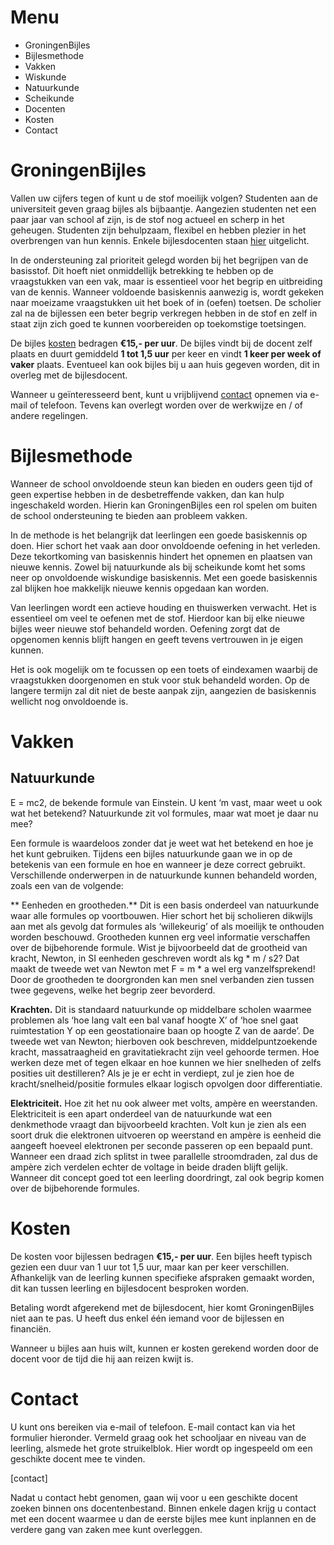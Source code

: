 Menu
====

* GroningenBijles
* Bijlesmethode
* Vakken
 * Wiskunde
 * Natuurkunde
 * Scheikunde
* Docenten
* Kosten
* Contact

GroningenBijles
===============

Vallen uw cijfers tegen of kunt u de stof moeilijk volgen? Studenten aan de universiteit geven graag bijles als bijbaantje. Aangezien studenten net een paar jaar van school af zijn, is de stof nog actueel en scherp in het geheugen. Studenten zijn behulpzaam, flexibel en hebben plezier in het overbrengen van hun kennis. Enkele bijlesdocenten staan [hier](docenten "Docenten") uitgelicht.

In de ondersteuning zal prioriteit gelegd worden bij het begrijpen van de basisstof. Dit hoeft niet onmiddellijk betrekking te hebben op de vraagstukken van een vak, maar is essentieel voor het begrip en uitbreiding van de kennis. Wanneer voldoende basiskennis aanwezig is, wordt gekeken naar moeizame vraagstukken uit het boek of in (oefen) toetsen. De scholier zal na de bijlessen een beter begrip verkregen hebben in de stof en zelf in staat zijn zich goed te kunnen voorbereiden op toekomstige toetsingen.

De bijles [kosten](kosten "Kosten") bedragen **€15,- per uur**. De bijles vindt bij de docent zelf plaats en duurt gemiddeld **1 tot 1,5 uur** per keer en vindt **1 keer per week of vaker** plaats. Eventueel kan ook bijles bij u aan huis gegeven worden, dit in overleg met de bijlesdocent.

Wanneer u geïnteresseerd bent, kunt u vrijblijvend [contact](contact "Contact") opnemen via e-mail of telefoon. Tevens kan overlegt worden over de werkwijze en / of andere regelingen.

Bijlesmethode
=============

Wanneer de school onvoldoende steun kan bieden en ouders geen tijd of geen expertise hebben in de desbetreffende vakken, dan kan hulp ingeschakeld worden. Hierin kan GroningenBijles een rol spelen om buiten de school ondersteuning te bieden aan probleem vakken.

In de methode is het belangrijk dat leerlingen een goede basiskennis op doen. Hier schort het vaak aan door onvoldoende oefening in het verleden. Deze tekortkoming van basiskennis hindert het opnemen en plaatsen van nieuwe kennis. Zowel bij natuurkunde als bij scheikunde komt het soms neer op onvoldoende wiskundige basiskennis. Met een goede basiskennis zal blijken hoe makkelijk nieuwe kennis opgedaan kan worden.

Van leerlingen wordt een actieve houding en thuiswerken verwacht. Het is essentieel om veel te oefenen met de stof. Hierdoor kan bij elke nieuwe bijles weer nieuwe stof behandeld worden. Oefening zorgt dat de opgenomen kennis blijft hangen en geeft tevens vertrouwen in je eigen kunnen.

Het is ook mogelijk om te focussen op een toets of eindexamen waarbij de vraagstukken doorgenomen en stuk voor stuk behandeld worden. Op de langere termijn zal dit niet de beste aanpak zijn, aangezien de basiskennis wellicht nog onvoldoende is.

Vakken
======

Natuurkunde
-----------

E = mc2, de bekende formule van Einstein. U kent ‘m vast, maar weet u ook wat het betekend? Natuurkunde zit vol formules, maar wat moet je daar nu mee?

Een formule is waardeloos zonder dat je weet wat het betekend en hoe je het kunt gebruiken. Tijdens een bijles natuurkunde gaan we in op de betekenis van een formule en hoe en wanneer je deze correct gebruikt. Verschillende onderwerpen in de natuurkunde kunnen behandeld worden, zoals een van de volgende:

** Eenheden en grootheden.** Dit is een basis onderdeel van natuurkunde waar alle formules op voortbouwen. Hier schort het bij scholieren dikwijls aan met als gevolg dat formules als ‘willekeurig’ of als moeilijk te onthouden worden beschouwd. Grootheden kunnen erg veel informatie verschaffen over de bijbehorende formule. Wist je bijvoorbeeld dat de grootheid van kracht, Newton, in SI eenheden geschreven wordt als kg * m / s2? Dat maakt de tweede wet van Newton met F = m * a wel erg vanzelfsprekend! Door de grootheden te doorgronden kan men snel verbanden zien tussen twee gegevens, welke het begrip zeer bevorderd.

**Krachten.** Dit is standaard natuurkunde op middelbare scholen waarmee problemen als ‘hoe lang valt een bal vanaf hoogte X’ of ‘hoe snel gaat ruimtestation Y op een geostationaire baan op hoogte Z van de aarde’. De tweede wet van Newton; hierboven ook beschreven, middelpuntzoekende kracht, massatraagheid en gravitatiekracht zijn veel gehoorde termen. Hoe werken deze met of tegen elkaar en hoe kunnen we hier snelheden of zelfs posities uit destilleren? Als je je er echt in verdiept, zul je zien hoe de kracht/snelheid/positie formules elkaar logisch opvolgen door differentiatie.

**Elektriciteit.** Hoe zit het nu ook alweer met volts, ampère en weerstanden. Elektriciteit is een apart onderdeel van de natuurkunde wat een denkmethode vraagt dan bijvoorbeeld krachten. Volt kun je zien als een soort druk die elektronen uitvoeren op weerstand en ampère is eenheid die aangeeft hoeveel elektronen per seconde passeren op een bepaald punt. Wanneer een draad zich splitst in twee parallelle stroomdraden, zal dus de ampère zich verdelen echter de voltage in beide draden blijft gelijk. Wanneer dit concept goed tot een leerling doordringt, zal ook begrip komen over de bijbehorende formules.

Kosten
======

De kosten voor bijlessen bedragen **€15,- per uur**. Een bijles heeft typisch gezien een duur van 1 uur tot 1,5 uur, maar kan per keer verschillen. Afhankelijk van de leerling kunnen specifieke afspraken gemaakt worden, dit kan tussen leerling en bijlesdocent besproken worden.

Betaling wordt afgerekend met de bijlesdocent, hier komt GroningenBijles niet aan te pas. U heeft dus enkel één iemand voor de bijlessen en financiën.

Wanneer u bijles aan huis wilt, kunnen er kosten gerekend worden door de docent voor de tijd die hij aan reizen kwijt is.

Contact
=======

U kunt ons bereiken via e-mail of telefoon. E-mail contact kan via het formulier hieronder. Vermeld graag ook het schooljaar en niveau van de leerling, alsmede het grote struikelblok. Hier wordt op ingespeeld om een geschikte docent mee te vinden.

[contact]

Nadat u contact hebt genomen, gaan wij voor u een geschikte docent zoeken binnen ons docentenbestand. Binnen enkele dagen krijg u contact met een docent waarmee u dan de eerste bijles mee kunt inplannen en de verdere gang van zaken mee kunt overleggen.
